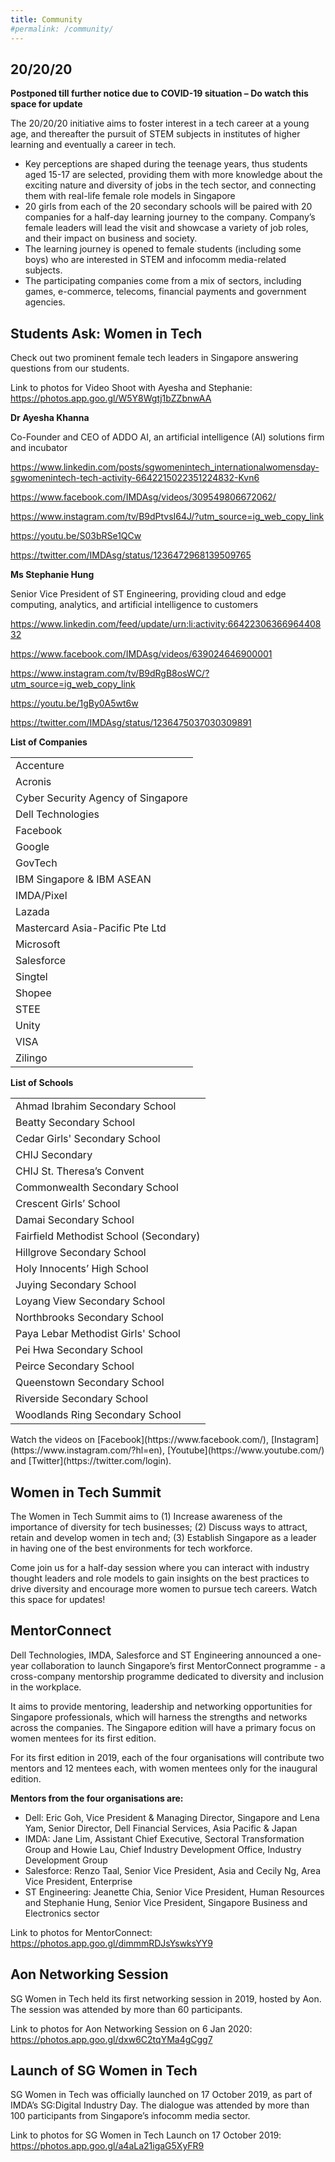 ```yaml
---
title: Community
#permalink: /community/
---
```

<h2>20/20/20</h2>
<strong>Postponed till further notice due to COVID-19 situation – Do watch this space for update</strong>
<p>The 20/20/20 initiative aims to foster interest in a tech career at a young age, and thereafter the pursuit of STEM subjects in institutes of higher learning and eventually a career in tech.</p>
<ul>
  <li>Key perceptions are shaped during the teenage years, thus students aged 15-17 are selected, providing them with more knowledge about the exciting nature and diversity of jobs in the tech sector, and connecting them with real-life female role models in Singapore</li>
  <li>20 girls from each of the 20 secondary schools will be paired with 20 companies for a half-day learning journey to the company. Company’s female leaders will lead the visit and showcase a variety of job roles, and their impact on business and society.</li>
   <li>The learning journey is opened to female students (including some boys) who are interested in STEM and infocomm media-related subjects.</li>
   <li>The participating companies come from a mix of sectors, including games, e-commerce, telecoms, financial payments and government agencies.</li>
</ul>
<h2>Students Ask: Women in Tech</h2>
<p>Check out two prominent female tech leaders in Singapore answering questions from our students.</p>
<p>Link to photos for Video Shoot with Ayesha and Stephanie: <a href="https://photos.app.goo.gl/W5Y8Wgtj1bZZbnwAA">https://photos.app.goo.gl/W5Y8Wgtj1bZZbnwAA</a> </p>
<p><strong>Dr Ayesha Khanna</strong></p>
<p>Co-Founder and CEO of ADDO AI, an artificial intelligence (AI) solutions firm and incubator</p>
<p><a href="https://www.linkedin.com/posts/sgwomenintech_internationalwomensday-sgwomenintech-tech-activity-6642215022351224832-Kvn6">https://www.linkedin.com/posts/sgwomenintech_internationalwomensday-sgwomenintech-tech-activity-6642215022351224832-Kvn6</a></p>
<p><a href="https://www.facebook.com/IMDAsg/videos/309549806672062/">https://www.facebook.com/IMDAsg/videos/309549806672062/</a></p>
<p><a href="https://www.instagram.com/tv/B9dPtvsI64J/?utm_source=ig_web_copy_link">https://www.instagram.com/tv/B9dPtvsI64J/?utm_source=ig_web_copy_link</a></p>
<p><a href="https://youtu.be/S03bRSe1QCw">https://youtu.be/S03bRSe1QCw</a></p>
<p><a href="https://twitter.com/IMDAsg/status/1236472968139509765">https://twitter.com/IMDAsg/status/1236472968139509765</a></p>

<p><strong>Ms Stephanie Hung</strong></p>
<p>Senior Vice President of ST Engineering, providing cloud and edge computing, analytics, and artificial intelligence to customers</p>
<p><a href="https://www.linkedin.com/feed/update/urn:li:activity:6642230636696440832">https://www.linkedin.com/feed/update/urn:li:activity:6642230636696440832</a></p>
<p><a href="https://www.facebook.com/IMDAsg/videos/639024646900001">https://www.facebook.com/IMDAsg/videos/639024646900001</a></p>
<p><a href="https://www.instagram.com/tv/B9dRgB8osWC/?utm_source=ig_web_copy_link">https://www.instagram.com/tv/B9dRgB8osWC/?utm_source=ig_web_copy_link</a></p>
<p><a href="https://youtu.be/1gBy0A5wt6w">https://youtu.be/1gBy0A5wt6w</a></p>
<p><a href="https://twitter.com/IMDAsg/status/1236475037030309891">https://twitter.com/IMDAsg/status/1236475037030309891</a></p>
<p><strong>List of Companies</strong></p>
<table>
	<tr><td>Accenture</td></tr>
	<tr><td>Acronis</td></tr>
	<tr><td>Cyber Security Agency of Singapore</td></tr>
	<tr><td>Dell Technologies</td></tr>
	<tr><td>Facebook</td></tr>
	<tr><td>Google</td></tr>
	<tr><td>GovTech</td></tr>
	<tr><td>IBM Singapore & IBM ASEAN</td></tr>
	<tr><td>IMDA/Pixel</td></tr>
	<tr><td>Lazada</td></tr>
	<tr><td>Mastercard Asia-Pacific Pte Ltd</td></tr>
	<tr><td>Microsoft</td></tr>
	<tr><td>Salesforce</td></tr>
	<tr><td>Singtel</td></tr>
	<tr><td>Shopee</td></tr>
	<tr><td>STEE</td></tr>
	<tr><td>Unity</td></tr>
	<tr><td>VISA</td></tr>
	<tr><td>Zilingo</td></tr>
</table>

<p><strong>List of Schools</strong></p>
<table>
	<tr><td>Ahmad Ibrahim Secondary School </td></tr>
	<tr><td>Beatty Secondary School</td></tr>
	<tr><td>Cedar Girls' Secondary School</td></tr>
	<tr><td>CHIJ Secondary</td></tr>
	<tr><td>CHIJ St. Theresa’s Convent </td></tr>
	<tr><td>Commonwealth Secondary School</td></tr>
	<tr><td>Crescent Girls’ School </td></tr>
	<tr><td>Damai Secondary School </td></tr>
	<tr><td>Fairfield Methodist School (Secondary)</td></tr>
	<tr><td>Hillgrove Secondary School </td></tr>
	<tr><td>Holy Innocents’ High School</td></tr>
	<tr><td>Juying Secondary School</td></tr>
	<tr><td>Loyang View Secondary School</td></tr>
	<tr><td>Northbrooks Secondary School</td></tr>
	<tr><td>Paya Lebar Methodist Girls' School</td></tr>
	<tr><td>Pei Hwa Secondary School</td></tr>
	<tr><td>Peirce Secondary School </td></tr>
	<tr><td>Queenstown Secondary School</td></tr>
	<tr><td>Riverside Secondary School</td></tr>
	<tr><td>Woodlands Ring Secondary School </td></tr>
</table>
Watch the videos on [Facebook](https://www.facebook.com/), [Instagram](https://www.instagram.com/?hl=en), [Youtube](https://www.youtube.com/) and [Twitter](https://twitter.com/login).
<h2>Women in Tech Summit</h2>
<p>The Women in Tech Summit aims to (1) Increase awareness of the importance of diversity for tech businesses; (2) Discuss ways to attract, retain and develop women in tech and; (3) Establish Singapore as a leader in having one of the best environments for tech workforce.</p>
<p>Come join us for a half-day session where you can interact with industry thought leaders and role models to gain insights on the best practices to drive diversity and encourage more women to pursue tech careers. 
Watch this space for updates!</p>

<h2>MentorConnect </h2>
<p>Dell Technologies, IMDA, Salesforce and ST Engineering announced a one-year collaboration to launch Singapore’s first MentorConnect programme - a cross-company mentorship programme dedicated to diversity and inclusion in the workplace.</p>
<p>It aims to provide mentoring, leadership and networking opportunities for Singapore professionals, which will harness the strengths and networks across the companies. The Singapore edition will have a primary focus on women mentees for its first edition.</p>
<p>For its first edition in 2019, each of the four organisations will contribute two mentors and 12 mentees each, with women mentees only for the inaugural edition. </p>
<p><strong>Mentors from the four organisations are: </strong></p>
<ul>
	<li>Dell: Eric Goh, Vice President & Managing Director, Singapore and Lena Yam, Senior Director, Dell Financial Services, Asia Pacific & Japan</li>
	<li>IMDA: Jane Lim, Assistant Chief Executive, Sectoral Transformation Group and Howie Lau, Chief Industry Development Office, Industry Development Group</li>
	<li>Salesforce: Renzo Taal, Senior Vice President, Asia and Cecily Ng, Area Vice President, Enterprise</li>
	<li>ST Engineering: Jeanette Chia, Senior Vice President, Human Resources and Stephanie Hung, Senior Vice President, Singapore Business and Electronics sector</li>
</ul>
<p>Link to photos for MentorConnect: <a href="https://photos.app.goo.gl/dimmmRDJsYswksYY9">https://photos.app.goo.gl/dimmmRDJsYswksYY9</a> </p>

<h2>Aon Networking Session</h2>
<p>SG Women in Tech held its first networking session in 2019, hosted by Aon. The session was attended by more than 60 participants. </p>

<p>Link to photos for Aon Networking Session on 6 Jan 2020: <a href="https://photos.app.goo.gl/dxw6C2tqYMa4gCgg7"> https://photos.app.goo.gl/dxw6C2tqYMa4gCgg7</a></p>

<h2>Launch of SG Women in Tech</h2>
<p>SG Women in Tech was officially launched on 17 October 2019, as part of IMDA’s SG:Digital Industry Day. The dialogue was attended by more than 100 participants from Singapore’s infocomm media sector.  </p>

<p>Link to photos for SG Women in Tech Launch on 17 October 2019: <a href="https://photos.app.goo.gl/a4aLa21igaG5XyFR9">https://photos.app.goo.gl/a4aLa21igaG5XyFR9</a></p>




















